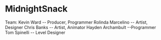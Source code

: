 # MidnightSnack
Team:
Kevin Ward -- Producer, Programmer
Rolinda Marcelino -- Artist, Designer
Chris Banks -- Artist, Animator
Hayden Archambult --Programmer
Tom Spinelli -- Level Designer 
